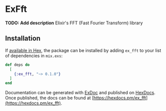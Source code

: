 # ExFft

**TODO: Add description**
Elixir's FFT (Fast Fourier Transform) library

## Installation

If [available in Hex](https://hex.pm/docs/publish), the package can be installed
by adding `ex_fft` to your list of dependencies in `mix.exs`:

```elixir
def deps do
  [
    {:ex_fft, "~> 0.1.0"}
  ]
end
```

Documentation can be generated with [ExDoc](https://github.com/elixir-lang/ex_doc)
and published on [HexDocs](https://hexdocs.pm). Once published, the docs can
be found at [https://hexdocs.pm/ex_fft](https://hexdocs.pm/ex_fft).

